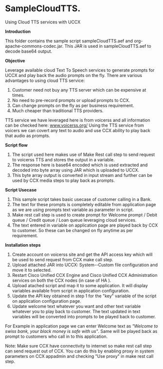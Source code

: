 # SampleCloudTTS.
Using Cloud TTS services with UCCX

**Introduction**

This folder contains the sample script sampleCloudTTS.aef and org-apache-commons-codec.jar. This JAR is used in sampleCloudTTS.aef to decode base64 output.

**Objective**

Leverage available cloud Text To Speech services to generate prompts for UCCX and play back the audio prompts on the fly. There are various advantages to using cloud TTS service:

1. Customer need not buy any TTS server which can be expensive at times.
2. No need to pre-record prompts or upload prompts to CCX.
3. Can change prompts on the fly as per business requirement.
4. Much cheaper than traditional TTS providers.

TTS service we have leveraged here is from voicerss and all information can be checked here: www.voicerss.org/ Using the TTS service from voicers we can covert any text to audio and use CCX ability to play back that audio as prompts.

**Script flow**

1. The script used here makes use of Make Rest call step to send request to voicerss TTS and stores the output in a variable.
2. The response here is base64 encoded which is used extracted and decoded into byte array using JAR which is uploaded to UCCX.
3. This byte array output is converted in input stream and further can be used by CCX media steps to play back as prompts.

**Script Usecase**

1. This sample script takes basic usecase of customer calling in a Bank.
2. The text for these prompts is completely editable from application page as we are using prompts text variable as parameter in script.
3. Make rest call step is used to create prompt for Welcome prompt / Debit queue / Credit queue / Loan queue leveraging cloud services.
4. The text entered in variable on application page are played back by CCX to customer. So these can be changed on fly anytime as per requirement. 

**Installation steps**

1. Create account on voicerss site and get the API access key which will be used to send request from CCX make call step.
2. Upload attached JAR into UCCX: System--Custom file configuration and move it to selected.
3. Restart Cisco Unified CCX Engine and Cisco Unified CCX Administration services on both the CCX nodes (in case of HA ).
4. Upload atached script and map it to some application. It will display variables available from script in application configuration.
5. Update the API key obtained in step 1 for the "key" variable of the script on application configuration page.
6. Update welcome text whatever you want and other text variable whatever you to play back to customer. The text updated in text
variables will be converted into prompts to be played back to customer.

For Example in application page we can enter Welcome text as _"Welcome to swiss bank, your black money is safe with us"_.
Same will be played back as prompt to customers who call in to this application.

Note: Make sure CCX have connectivity to internet so make rest call step can send request out of CCX. You can do this by enabling proxy
in system parameters on CCX appadmin and checking "Use proxy" in make rest call step.
